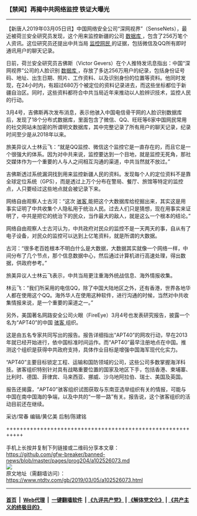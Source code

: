 ### 【禁闻】再揭中共网络监控 铁证大曝光
------------------------

<div class="post_content">
 <p>
  【新唐人2019年03月05日讯】中国网络安全公司“深网视界”（SenseNets），最近被荷兰安全研究员发现，这个用来监控新疆的公司
  <a href="https://www.ntdtv.com/gb/数据库.htm">
   数据库
  </a>
  ，包含了256万笔个人资讯。这位研究员还提出中共当局
  <a href="https://www.ntdtv.com/gb/监控网民.htm">
   监控网民
  </a>
  的证据，包括微信及QQ所有即时通讯用户的聊天记录。
 </p>
 <p>
  日前，荷兰安全研究员吉佛斯（Victor Gevers）在个人推特发讯息指出：中国“深网视界”公司的人脸识别
  <a href="https://www.ntdtv.com/gb/数据库.htm">
   数据库
  </a>
  ，存放了多达256万用户的纪录，包括身份证号码、地址、出生日期、照片、工作资料、以及识别身份的位置等资料。他同时发现，在24小时内，有超过680万个被定位的资料记录进去，而这些坐标都位于新疆自治区。同时，这些资料都符合中共当局近年来推动以人脸辨识技术，监控人民的行动。
 </p>
 <p>
  3月4号，吉佛斯再次发布消息，表示他骇入中国电信骨干网的人脸识别数据库后，发现了18个分布式数据库，里面包含了微信、QQ、旺旺等6家中国网民常用的社交网站未加密的所谓明文数据库，其中完整记录了所有用户的聊天记录，纪录时间至少是从2018年以来。
 </p>
 <p>
  旅美异议人士林云飞：“就是QQ监控、微信这个监控它是一直存在的，而且它是一个很强大的体系。因为对中共来说，监控要达到一个目地，就是监控无死角，那社交媒体作为一个重要的人与人之间相互沟通的渠道，中共当然就不放过。”
 </p>
 <p>
  吉佛斯透过系统漏洞找到用来监控新疆人民的资料。发现每个人的定位资料不是靠全球定位系统（GPS），而是透过上万个分布在警局、餐厅、旅馆等特定的监控点，人只要经过这些地点就会被记录下来。
 </p>
 <p>
  网络自由观察人士古河：“这次
  <a href="https://www.ntdtv.com/gb/骇客.htm">
   骇客
  </a>
  能把这个大数据库给挖掘出来，其实这是用事实证明了中共收集个人隐私用于统治人民。过去人们只是猜想，现在用事实来证明了，中共是把它的统治下的民众，当作最大的敌人，就是这么一个根本的结论。”
 </p>
 <p>
  网络自由观察人士古河认为，中共政府对民众的监控不是一天两天的事，自从有了电子设备，对民众的监控可以达到上亿笔资料，就是所谓的大数据。
 </p>
 <p>
  古河：“很多老百姓根本不明白什么是大数据，大数据其实就像一个网络一样，中间分布了几个节点，那个信息数据中心，然后通过计算机进行高速处理，得出数据，供政府参考。”
 </p>
 <p>
  旅美异议人士林云飞表示，中共当局更注重海外统战信息、海外情报收集。
 </p>
 <p>
  林云飞：“我们所采用的电信QQ，除了中国大陆地区之外，还有香港，世界各地华人都在使用这个QQ。海外华人在使用这种软件，进行沟通的时候，当然对中共收集情报来说，是一个重要的渠道之一。”
 </p>
 <p>
  另外，美国著名网路安全公司火眼（FireEye）3月4号也发表研究报告，披露一个名为“APT40”的中国
  <a href="https://www.ntdtv.com/gb/骇客.htm">
   骇客
  </a>
  组织。
 </p>
 <p>
  这是由五名专家共同写出的报告。报告详细指出“APT40”的网攻行动，早在2013年就已经开始进行，依中国标准时间运作。而“APT40”最早注册地点在中国。推测这个组织是获得中共政府支持，具体作业目标是增强中国海军现代化实力。
 </p>
 <p>
  “APT40”主要目标锁定工程、运输和国防领域的公司，这些公司多数掌握海洋科技。骇客组织特别针对具有战略重要位置的国家及地区下手，包括香港、柬埔寨、比利时、德国、菲律宾、马来西亚、挪威、沙乌地阿拉伯、瑞士、美国及英国。
 </p>
 <p>
  报告还揭露，“APT40”骇客组织试图获取与东南亚选举组织有关的情报，可能与中国在南中国海的争端，以及中共的“一带一路”有关。报告说，这个骇客组织的活动目前还在继续。
 </p>
 <p>
  采访/常春 编辑/黄亿美 后制/陈建铭
 </p>
 <p>
 </p>
 <div class="single_ad">
 </div>
</div>

+++++++++++++++++++++++++++++++++++++++++++++++++++++++++++<br/><br/>
手机上长按并复制下列链接或二维码分享本文章：<br/>
https://github.com/gfw-breaker/banned-news/blob/master/pages/prog204/a102526073.md <br/>
<a href='https://github.com/gfw-breaker/banned-news/blob/master/pages/prog204/a102526073.md'><img src='https://github.com/gfw-breaker/banned-news/blob/master/pages/prog204/a102526073.md.png'/></a> <br/>
原文地址（需翻墙访问）：https://www.ntdtv.com/gb/2019/03/05/a102526073.html


------------------------
#### [首页](https://github.com/gfw-breaker/banned-news/blob/master/README.md) &nbsp;|&nbsp; [Web代理](https://github.com/labour-camp/helloworld) &nbsp;|&nbsp; [一键翻墙软件](https://github.com/gfw-breaker/nogfw/blob/master/README.md) &nbsp;| [《九评共产党》](https://github.com/gfw-breaker/9ping.md/blob/master/README.md#九评之一评共产党是什么) | [《解体党文化》](https://github.com/gfw-breaker/jtdwh.md/blob/master/README.md) | [《共产主义的终极目的》](https://github.com/gfw-breaker/gczydzjmd.md/blob/master/README.md)

